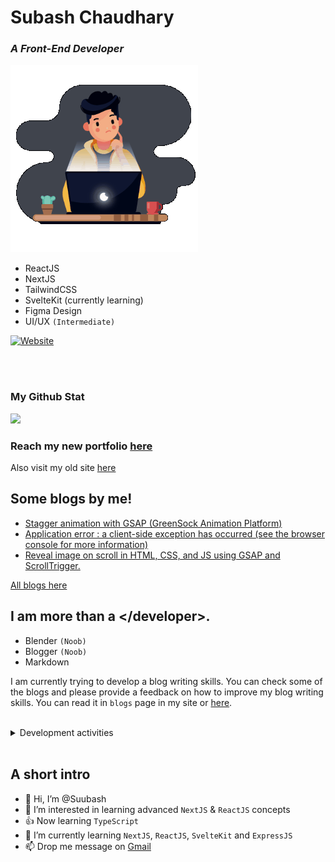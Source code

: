 <!-- <style type="text/css">
  .content{
    display: flex;
    flex-direction: column-reverse;
    justify-content: space-between;
    gap: 10px;
  }

   .gif-image {
     width:300px;
     height:300px;
   }
@media screen and (min-width:670px) {
  .content{
    align-items: center;
    flex-direction: row;
  }
}
</style> -->

# Subash Chaudhary

### _A Front-End Developer_

 <div class="content">

  <img width=300 height=300 class="gif-image" alt="GIF" src="https://raw.githubusercontent.com/Suubash/Suubash/main/animation.gif"/>

<div>

- ReactJS
- NextJS
- TailwindCSS
- SvelteKit (currently learning)
- Figma Design
- UI/UX `(Intermediate)`

[![Website](https://img.shields.io/website?label=View-Portfolio&style=for-the-badge&url=https%3A%2F%2Fchaudharysubash.com.np)](https://chaudharysubash.com.np)

</div>

</div>

<br/><br/>

### My Github Stat

<a href="http://www.github.com/Suubash"><img src="https://github-readme-streak-stats.herokuapp.com/?user=Suubash&stroke=ffffff&background=0c1514&ring=1F51AA&fire=1F51AA&currStreakNum=ffffff&currStreakLabel=1F51CC&sideNums=ffffff&sideLabels=ffffff&dates=ffffff&hide_border=true" /></a>

### Reach my new portfolio [here](https://chaudharysubash.com.np)

Also visit my old site [here](https://chaudharysubash.vercel.app)

## Some blogs by me!

- [Stagger animation with GSAP (GreenSock Animation Platform)](https://www.chaudharysubash.com.np/blog/gsap-stagger-animation)
- [Application error : a client-side exception has occurred (see the browser console for more information)](https://www.chaudharysubash.com.np/blog/application-error-client-side-exception)
- [Reveal image on scroll in HTML, CSS, and JS using GSAP and ScrollTrigger.](https://www.chaudharysubash.com.np/blog/reveal-imgonscroll)

[All blogs here](https://www.chaudharysubash.com.np/blog)

## I am more than a </developer\>.

- Blender `(Noob)`
- Blogger `(Noob)`
- Markdown

I am currently trying to develop a blog writing skills. You can check some of the blogs and please provide a feedback on how to improve my blog writing skills. You can read it in `blogs` page in my site or [here](https://chaudharysubash.com.np/blog).

<br />
<details>
<summary>Development activities</summary>
<!--START_SECTION:waka-->

```text
JavaScript   21 hrs 58 mins  ██████████████████░░░░░░░   71.79 %
CSS          8 hrs 14 mins   ██████▓░░░░░░░░░░░░░░░░░░   26.94 %
JSON         13 mins         ▒░░░░░░░░░░░░░░░░░░░░░░░░   00.74 %
TypeScript   8 mins          ░░░░░░░░░░░░░░░░░░░░░░░░░   00.46 %
Other        0 secs          ░░░░░░░░░░░░░░░░░░░░░░░░░   00.03 %
```

<!--END_SECTION:waka-->
</details>
<br/>

## A short intro

- 👋 Hi, I’m @Suubash
- 👀 I’m interested in learning advanced `NextJS` & `ReactJS` concepts
- 👍 Now learning `TypeScript`
- 🌱 I’m currently learning `NextJS`, `ReactJS`, `SvelteKit` and `ExpressJS`
- 📫 Drop me message on [Gmail](https://mail.google.com/mail/u/0/#inbox?compose=GTvVlcRwQnlTWkjbZDktkjpxPdBDDxjGxgwMrcVjbGLSWRdXrjVpQpMTKQvGCPbPCZSxCndcbsNWM)
